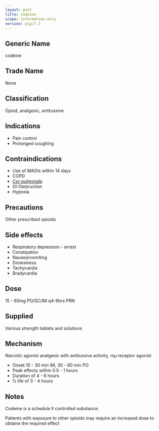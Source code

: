 ```yaml
---
layout: post
title: codeine
scope: information-only
version: pcp/7.1
---
```


## Generic Name

codeine

## Trade Name

None

## Classification

Opiod, analgesic, antitussive

## Indications

- Pain control
- Prolonged coughing

## Contraindications

- Use of MAOIs within 14 days
- COPD
- [Cor pulmonale](https://en.wikipedia.org/wiki/Pulmonary_heart_disease)
- GI Obstruction
- Hypoxia

## Precautions

Other prescribed opioids

## Side effects

- Respiratory depression - arrest
- Constipation
- Nausea/vomiting
- Drowsiness
- Tachycardia
- Bradycardia

## Dose

15 - 60mg PO/SC/IM q4-6hrs PRN

## Supplied

Various strength tablets and solutions

## Mechanism

Narcotic agonist analgesic with antitussive activity, mµ receptor agonist

- Onset 10 - 30 min IM, 30 - 60 min PO
- Peak effects within 0.5 - 1 hours
- Duration of 4 - 6 hours
- ½ life of 3 - 4 hours

## Notes

Codeine is a schedule II controlled substance.

Patients with exposure to other opioids may require an increased dose to obtaine the required effect
